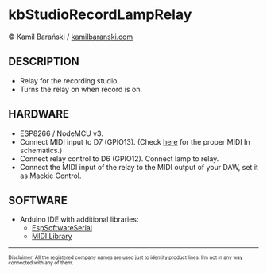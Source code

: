 # kbStudioRecordLampRelay

&copy; Kamil Barański / [kamilbaranski.com](https://kamilbaranski.com/)

## DESCRIPTION
- Relay for the recording studio.
- Turns the relay on when record is on.

## HARDWARE
- ESP8266 / NodeMCU v3.
- Connect MIDI input to D7 (GPIO13). (Check [here](https://www.notesandvolts.com/2015/02/midi-and-arduino-build-midi-input.html) for the proper MIDI In schematics.)
- Connect relay control to D6 (GPIO12). Connect lamp to relay.
- Connect the MIDI input of the relay to the MIDI output of your DAW, set it as Mackie Control.

## SOFTWARE
- Arduino IDE with additional libraries:
  - [EspSoftwareSerial](https://www.arduino.cc/reference/en/libraries/espsoftwareserial/)
  - [MIDI Library](https://www.arduino.cc/reference/en/libraries/midi-library/)

<hr>
<sup><sub>Disclaimer: All the registered company names are used just to identify product lines. I'm not in any way connected with any of them.</sub></sup>